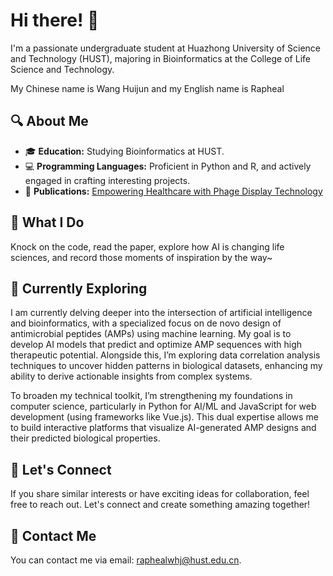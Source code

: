 # Hi there! 👋

I'm a passionate undergraduate student at Huazhong University of Science and Technology (HUST), majoring in Bioinformatics at the College of Life Science and Technology.

My Chinese name is Wang Huijun and my English name is Rapheal

## 🔍 About Me

- 🎓 **Education:** Studying Bioinformatics at HUST.
- 💻 **Programming Languages:** Proficient in Python and R, and actively engaged in crafting interesting projects.
- 📄 **Publications:** [Empowering Healthcare with Phage Display Technology](https://pubs.acs.org/doi/10.1021/acsbiomaterials.5c00218)

## 🚀 What I Do

Knock on the code, read the paper, explore how AI is changing life sciences, and record those moments of inspiration by the way~

## 🌱 Currently Exploring

I am currently delving deeper into the intersection of artificial intelligence and bioinformatics, with a specialized focus on de novo design of antimicrobial peptides (AMPs) using machine learning. My goal is to develop AI models that predict and optimize AMP sequences with high therapeutic potential. Alongside this, I’m exploring data correlation analysis techniques to uncover hidden patterns in biological datasets, enhancing my ability to derive actionable insights from complex systems.

To broaden my technical toolkit, I’m strengthening my foundations in computer science, particularly in Python for AI/ML and JavaScript for web development (using frameworks like Vue.js). This dual expertise allows me to build interactive platforms that visualize AI-generated AMP designs and their predicted biological properties.

## 🤝 Let's Connect

If you share similar interests or have exciting ideas for collaboration, feel free to reach out. Let's connect and create something amazing together!

## 📮 Contact Me

You can contact me via email: <raphealwhj@hust.edu.cn>.
